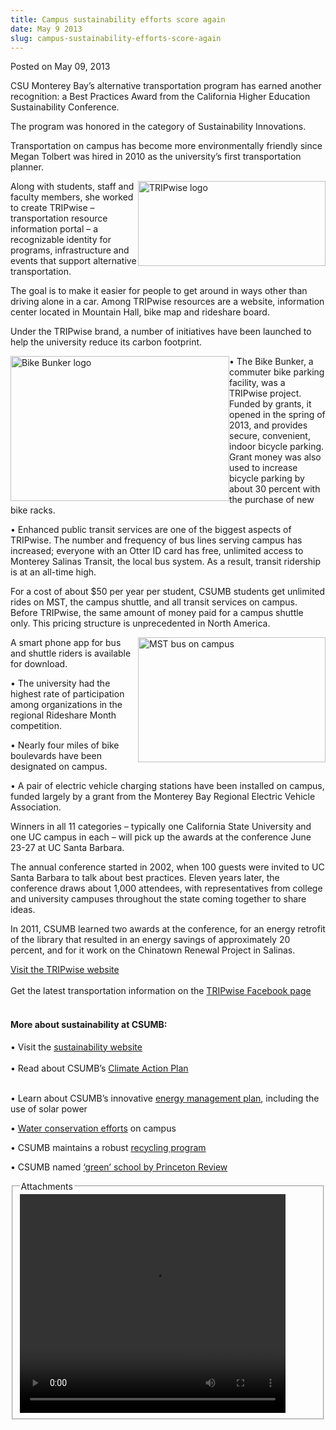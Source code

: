 ```yaml
---
title: Campus sustainability efforts score again
date: May 9 2013
slug: campus-sustainability-efforts-score-again
---
```


  



<span class="date">Posted on May 09, 2013    </span>
<p>CSU Monterey Bay&#x2019;s alternative transportation program has earned
another recognition: a Best Practices Award from the California
Higher Education Sustainability Conference.</p>
<p>The program was honored in the category of Sustainability
Innovations.</p>
<p>Transportation on campus has become more environmentally
friendly since Megan Tolbert was hired in 2010 as the university&#x2019;s
first transportation planner.</p>
<p><img alt="TRIPwise logo" src="https://news.csumb.edu/sites/default/files/65/attachments/news/images/tripwise_logo_0.jpg" style="float:right; width:300px; height:136px">Along with
students, staff and faculty members, she worked to create TRIPwise
&#x2013; transportation resource information portal &#x2013; a recognizable
identity for programs, infrastructure and events that support
alternative transportation.</img></p>
<p>The goal is to make it easier for people to get around in ways
other than driving alone in a car. Among TRIPwise resources are a
website, information center located in Mountain Hall, bike map and
rideshare board.</p>
<p>Under the TRIPwise brand, a number of initiatives have been
launched to help the university reduce its carbon footprint.</p>
<p><img alt="Bike Bunker logo" src="https://news.csumb.edu/sites/default/files/65/attachments/news/images/bike_bunker.jpg" style="float:left; width:350px; height:232px">&#x2022; The Bike Bunker,
a commuter bike parking facility, was a TRIPwise project. Funded by
grants, it opened in the spring of 2013, and provides secure,
convenient, indoor bicycle parking. Grant money was also used to
increase bicycle parking by about 30 percent with the purchase of
new bike racks.</img></p>
<p>&#x2022; Enhanced public transit services are one of the biggest
aspects of TRIPwise. The number and frequency of bus lines serving
campus has increased; everyone with an Otter ID card has free,
unlimited access to Monterey Salinas Transit, the local bus system.
As a result, transit ridership is at an all-time high.</p>
<p>For a cost of about $50 per year per student, CSUMB students get
unlimited rides on MST, the campus shuttle, and all transit
services on campus. Before TRIPwise, the same amount of money paid
for a campus shuttle only. This pricing structure is unprecedented
in North America.</p>
<p><img alt="MST bus on campus" src="https://news.csumb.edu/sites/default/files/65/attachments/news/images/mst_bus_on_campus.jpg" style="float:right; width:300px; height:200px">A smart phone app
for bus and shuttle riders is available for download.</img></p>
<p>&#x2022; The university had the highest rate of participation among
organizations in the regional Rideshare Month competition.</p>
<p>&#x2022; Nearly four miles of bike boulevards have been designated on
campus.</p>
<p>&#x2022; A pair of electric vehicle charging stations have been
installed on campus, funded largely by a grant from the Monterey
Bay Regional Electric Vehicle Association.</p>
<p>Winners in all 11 categories &#x2013; typically one California State
University and one UC campus in each &#x2013; will pick up the awards at
the conference June 23-27 at UC Santa Barbara.</p>
<p>The annual conference started in 2002, when 100 guests were
invited to UC Santa Barbara to talk about best practices. Eleven
years later, the conference draws about 1,000 attendees, with
representatives from college and university campuses throughout the
state coming together to share ideas.</p>
<p>In 2011, CSUMB learned two awards at the conference, for an
energy retrofit of the library that resulted in an energy savings
of approximately 20 percent, and for it work on the Chinatown
Renewal Project in Salinas.</p>
<p><a href="https://transportation.csumb.edu/tripwise-home" rel="nofollow">Visit the TRIPwise website</a><br>
<br>
Get the latest transportation information on the <a href="https://www.facebook.com/pages/TRIPwise-at-CalState-Monterey-Bay/134305713287849" rel="nofollow">TRIPwise Facebook page</a></br></br></p>
<h4>More about sustainability at CSUMB:</h4>
<p>&#x2022; Visit the <a href="https://ideals.csumb.edu/sustainability" rel="nofollow">sustainability website</a><br>
<br>
&#x2022; Read about CSUMB&#x2019;s <a href="https://sustainability.csumb.edu/campus-sustainability-committee" rel="nofollow">Climate Action Plan</a></br></br></p>
<p>&#x2022; Learn about CSUMB&#x2019;s innovative <a href="https://energy.csumb.edu/" rel="nofollow">energy management
plan</a>, including the use of solar power</p>
<p>&#x2022; <a href="https://sustainability.csumb.edu/water-0" rel="nofollow">Water conservation efforts</a> on campus</p>
<p>&#x2022; CSUMB maintains a robust <a href="https://sustainability.csumb.edu/waste-and-recycling" rel="nofollow">recycling program</a></p>
<p>&#x2022; CSUMB named <a href="../25/csumb-earns-another-green-honor.html" rel="nofollow">&#x2018;green&#x2019;
school by Princeton Review</a></p>
<fieldset class="fieldgroup group-attachments">
<legend>Attachments</legend>
<div class="field field-type-emvideo field-field-attach-video">
<div class="field-items">
<div class="field-item odd">
<div class="emvideo emvideo-video emvideo-youtube">
<div class="emfield-emvideo emfield-emvideo-youtube">
<div id="emvideo-youtube-flash-wrapper-1">
<!--<object type="application/x-shockwave-flash" height="350" width="425" data="https://www.youtube.com/v/ZvMShvEYf58&amp;rel=0&amp;enablejsapi=1&amp;playerapiid=ytplayer&amp;fs=1" id="emvideo-youtube-flash-1">
          <param name="movie" value="https://www.youtube.com/v/ZvMShvEYf58&amp;rel=0&amp;enablejsapi=1&amp;playerapiid=ytplayer&amp;fs=1" />
          <param name="allowScriptAccess" value="sameDomain"/>
          <param name="quality" value="best"/>
          <param name="allowFullScreen" value="true"/>
          <param name="bgcolor" value="#FFFFFF"/>
          <param name="scale" value="noScale"/>
          <param name="salign" value="TL"/>
          <param name="FlashVars" value="playerMode=embedded" />
          <param name="wmode" value="transparent" />
        </object>-->
<video controls="" width="425" height="350">
<source src="https://r16---sn-o097znez.googlevideo.com/videoplayback?itag=18&amp;sparams=dur,id,initcwndbps,ip,ipbits,itag,mm,ms,mv,pl,ratebypass,source,upn,expire&amp;fexp=900718,907263,916104,923368,927622,929821,930676,936121,9406392,941004,943917,947225,948124,952302,952605,952901,955301,957103,957105,957201,959701&amp;upn=9CJ_bcvFIVQ&amp;sver=3&amp;key=yt5&amp;mt=1422322531&amp;ip=198.189.249.65&amp;mm=31&amp;ipbits=0&amp;ms=au&amp;signature=7C32412F0AD28C17A5B9467A7133F62309881DDC.5110555B4ED5BBD4FE302F9AD3AE9E4D95601B2C&amp;mv=m&amp;ratebypass=yes&amp;source=youtube&amp;pl=23&amp;initcwndbps=3817500&amp;id=o-ALicCZdLEMWGLPtCgAtUB8Q6gTWoLwmAP4bNPSzDhHrJ&amp;dur=148.538&amp;expire=1422344164&amp;name=ZvMShvEYf58" type="video/mp4"/></video></div>
</div>
</div>
</div>
</div>
</div>
</fieldset>





 
